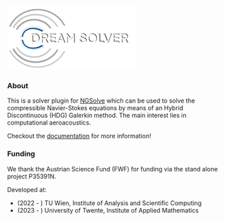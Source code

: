 <img src="./logo/dream_logo_long.png" alt="dream_solver" style="height: 150px;"/>  

### About

This is a solver plugin for [NGSolve](www.ngsolve.org) which can be
used to solve the compressible Navier-Stokes equations by means of an
Hybrid Discontinuous (HDG) Galerkin method. The main interest lies in
computational aeroacoustics.

Checkout the [documentation](https://plederer.github.io/dream_solver/) for more information!

### Funding  

We thank the Austrian Science Fund (FWF) for funding via the stand alone project P35391N.

Developed at:
* (2022 - ) TU Wien, Institute of Analysis and Scientific Computing
* (2023 - ) University of Twente, Institute of Applied Mathematics







